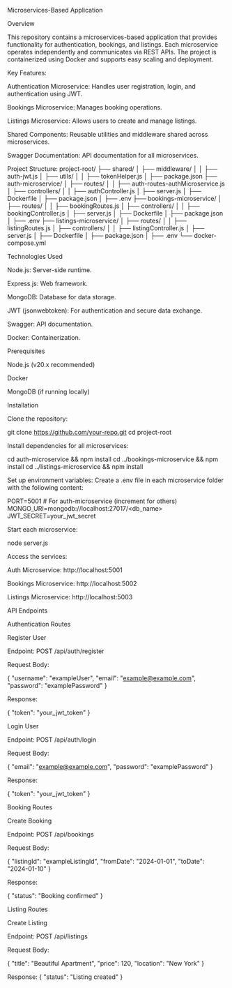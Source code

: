 Microservices-Based Application

Overview

This repository contains a microservices-based application that provides functionality for authentication, bookings, and listings. Each microservice operates independently and communicates via REST APIs. The project is containerized using Docker and supports easy scaling and deployment.

Key Features:

Authentication Microservice: Handles user registration, login, and authentication using JWT.

Bookings Microservice: Manages booking operations.

Listings Microservice: Allows users to create and manage listings.

Shared Components: Reusable utilities and middleware shared across microservices.

Swagger Documentation: API documentation for all microservices.


Project Structure:
project-root/
├── shared/
│   ├── middleware/
│   │   ├── auth-jwt.js
│   ├── utils/
│   │   ├── tokenHelper.js
│   ├── package.json
├── auth-microservice/
│   ├── routes/
│   │   ├── auth-routes-authMicroservice.js
│   ├── controllers/
│   │   ├── authController.js
│   ├── server.js
│   ├── Dockerfile
│   ├── package.json
│   ├── .env
├── bookings-microservice/
│   ├── routes/
│   │   ├── bookingRoutes.js
│   ├── controllers/
│   │   ├── bookingController.js
│   ├── server.js
│   ├── Dockerfile
│   ├── package.json
│   ├── .env
├── listings-microservice/
│   ├── routes/
│   │   ├── listingRoutes.js
│   ├── controllers/
│   │   ├── listingController.js
│   ├── server.js
│   ├── Dockerfile
│   ├── package.json
│   ├── .env
└── docker-compose.yml


Technologies Used

Node.js: Server-side runtime.

Express.js: Web framework.

MongoDB: Database for data storage.

JWT (jsonwebtoken): For authentication and secure data exchange.

Swagger: API documentation.

Docker: Containerization.



Prerequisites

Node.js (v20.x recommended)

Docker

MongoDB (if running locally)

Installation

Clone the repository:

git clone https://github.com/your-repo.git
cd project-root

Install dependencies for all microservices:

cd auth-microservice && npm install
cd ../bookings-microservice && npm install
cd ../listings-microservice && npm install

Set up environment variables:
Create a .env file in each microservice folder with the following content:

PORT=5001  # For auth-microservice (increment for others)
MONGO_URI=mongodb://localhost:27017/<db_name>
JWT_SECRET=your_jwt_secret

Start each microservice:

node server.js

Access the services:

Auth Microservice: http://localhost:5001

Bookings Microservice: http://localhost:5002

Listings Microservice: http://localhost:5003


API Endpoints

Authentication Routes

Register User

Endpoint: POST /api/auth/register

Request Body:

{
  "username": "exampleUser",
  "email": "example@example.com",
  "password": "examplePassword"
}

Response:

{
  "token": "your_jwt_token"
}

Login User

Endpoint: POST /api/auth/login

Request Body:

{
  "email": "example@example.com",
  "password": "examplePassword"
}

Response:

{
  "token": "your_jwt_token"
}

Booking Routes

Create Booking

Endpoint: POST /api/bookings

Request Body:

{
  "listingId": "exampleListingId",
  "fromDate": "2024-01-01",
  "toDate": "2024-01-10"
}

Response:

{
  "status": "Booking confirmed"
}

Listing Routes

Create Listing

Endpoint: POST /api/listings

Request Body:

{
  "title": "Beautiful Apartment",
  "price": 120,
  "location": "New York"
}

Response:
{
  "status": "Listing created"
}
